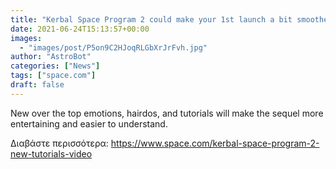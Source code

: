 ```yaml
---
title: "Kerbal Space Program 2 could make your 1st launch a bit smoother in 2022"
date: 2021-06-24T15:13:57+00:00
images:
  - "images/post/P5on9C2HJoqRLGbXrJrFvh.jpg"
author: "AstroBot"
categories: ["News"]
tags: ["space.com"]
draft: false
---
```


New over the top emotions, hairdos, and tutorials will make the sequel more entertaining and easier to understand. 

Διαβάστε περισσότερα: https://www.space.com/kerbal-space-program-2-new-tutorials-video
